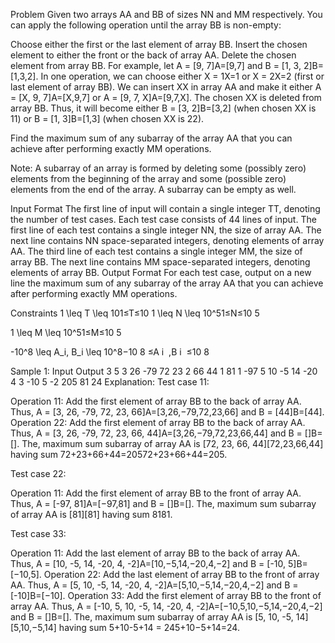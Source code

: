Problem
Given two arrays AA and BB of sizes NN and MM respectively. You can apply the following operation until the array BB is non-empty:

Choose either the first or the last element of array BB.
Insert the chosen element to either the front or the back of array AA.
Delete the chosen element from array BB.
For example, let A = [9, 7]A=[9,7] and B = [1, 3, 2]B=[1,3,2]. In one operation, we can choose either X = 1X=1 or X = 2X=2 (first or last element of array BB). We can insert XX in array AA and make it either A = [X, 9, 7]A=[X,9,7] or A = [9, 7, X]A=[9,7,X]. The chosen XX is deleted from array BB. Thus, it will become either B = [3, 2]B=[3,2] (when chosen XX is 11) or B = [1, 3]B=[1,3] (when chosen XX is 22).

Find the maximum sum of any subarray of the array AA that you can achieve after performing exactly MM operations.

Note: A subarray of an array is formed by deleting some (possibly zero) elements from the beginning of the array and some (possible zero) elements from the end of the array. A subarray can be empty as well.

Input Format
The first line of input will contain a single integer TT, denoting the number of test cases.
Each test case consists of 44 lines of input.
The first line of each test contains a single integer NN, the size of array AA.
The next line contains NN space-separated integers, denoting elements of array AA.
The third line of each test contains a single integer MM, the size of array BB.
The next line contains MM space-separated integers, denoting elements of array BB.
Output Format
For each test case, output on a new line the maximum sum of any subarray of the array AA that you can achieve after performing exactly MM operations.

Constraints
1 \leq T \leq 101≤T≤10
1 \leq N \leq 10^51≤N≤10 
5
 
1 \leq M \leq 10^51≤M≤10 
5
 
-10^8 \leq A_i, B_i \leq 10^8−10 
8
 ≤A 
i
​
 ,B 
i
​
 ≤10 
8
 
Sample 1:
Input
Output
3
5
3 26 -79 72 23
2
66 44
1
81
1
-97
5
10 -5 14 -20 4
3
-10 5 -2
205
81
24
Explanation:
Test case 11:

Operation 11: Add the first element of array BB to the back of array AA. Thus, A = [3, 26, -79, 72, 23, 66]A=[3,26,−79,72,23,66] and B = [44]B=[44].
Operation 22: Add the first element of array BB to the back of array AA. Thus, A = [3, 26, -79, 72, 23, 66, 44]A=[3,26,−79,72,23,66,44] and B = []B=[].
The, maximum sum subarray of array AA is [72, 23, 66, 44][72,23,66,44] having sum 72+23+66+44=20572+23+66+44=205.

Test case 22:

Operation 11: Add the first element of array BB to the front of array AA. Thus, A = [-97, 81]A=[−97,81] and B = []B=[].
The, maximum sum subarray of array AA is [81][81] having sum 8181.

Test case 33:

Operation 11: Add the last element of array BB to the back of array AA. Thus, A = [10, -5, 14, -20, 4, -2]A=[10,−5,14,−20,4,−2] and B = [-10, 5]B=[−10,5].
Operation 22: Add the last element of array BB to the front of array AA. Thus, A = [5, 10, -5, 14, -20, 4, -2]A=[5,10,−5,14,−20,4,−2] and B = [-10]B=[−10].
Operation 33: Add the first element of array BB to the front of array AA. Thus, A = [-10, 5, 10, -5, 14, -20, 4, -2]A=[−10,5,10,−5,14,−20,4,−2] and B = []B=[].
The, maximum sum subarray of array AA is [5, 10, -5, 14][5,10,−5,14] having sum 5+10-5+14 = 245+10−5+14=24.

